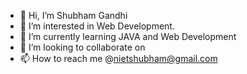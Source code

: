 - 👋 Hi, I’m Shubham Gandhi
- 👀 I’m interested in Web Development.
- 🌱 I’m currently learning JAVA and Web Development 
- 💞️ I’m looking to collaborate on 
- 📫 How to reach me @nietshubham@gmail.com

<!---
Shubhamgandhi91/Shubhamgandhi91 is a ✨ special ✨ repository because its `README.md` (this file) appears on your GitHub profile.
You can click the Preview link to take a look at your changes.
--->
